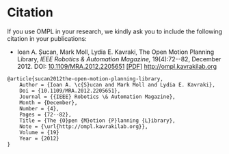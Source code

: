 # Citation

If you use OMPL in your research, we kindly ask you to include the following citation in your publications:

- Ioan A. Șucan, Mark Moll, Lydia E. Kavraki, The Open Motion Planning Library, _IEEE Robotics & Automation Magazine,_ 19(4):72--82, December 2012. DOI: [10.1109/MRA.2012.2205651](http://dx.doi.org/10.1109/MRA.2012.2205651) [[PDF]](../ieee-ram-2012-ompl.pdf) http://ompl.kavrakilab.org

~~~
@article{sucan2012the-open-motion-planning-library,
    Author = {Ioan A. \c{S}ucan and Mark Moll and Lydia E. Kavraki},
    Doi = {10.1109/MRA.2012.2205651},
    Journal = {{IEEE} Robotics \& Automation Magazine},
    Month = {December},
    Number = {4},
    Pages = {72--82},
    Title = {The {O}pen {M}otion {P}lanning {L}ibrary},
    Note = {\url{http://ompl.kavrakilab.org}},
    Volume = {19}
    Year = {2012}
}
~~~
